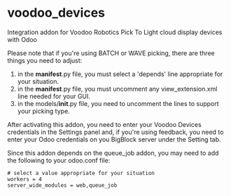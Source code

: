 # voodoo_devices
Integration addon for Voodoo Robotics Pick To Light cloud display devices with Odoo

Please note that if you're using BATCH or WAVE picking, there are three things you need to adjust:

1) in the __manifest__.py file, you must select a 'depends' line appropriate for your situation.
2) in the __manifest__.py file, you must uncomment any view_extension.xml line needed for your GUI.
3) in the models/__init__.py file, you need to uncomment the lines to support your picking type.

After activating this addon, you need to enter your Voodoo Devices credentials in the Settings panel and, if you're using feedback, you need to enter your Odoo credentials on you BigBlock server under the Setting tab.

Since this addon depends on the queue_job addon, you may need to add the following to your odoo.conf file:


```
# select a value appropriate for your situation
workers = 4
server_wide_modules = web,queue_job
```